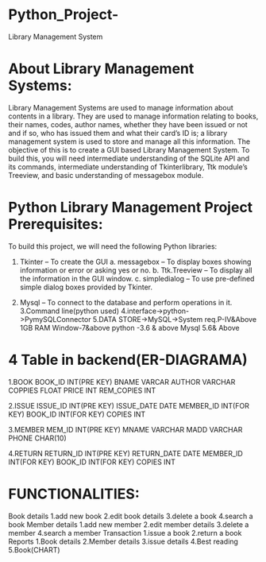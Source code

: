 # Python_Project-
Library Management System 
# About Library Management Systems:
Library Management Systems are used to manage information about contents in a library. They are used to manage information relating to books, their names, codes, author names, whether they have been issued or not and if so, who has issued them and what their card’s ID is; a library management system is used to store and manage all this information.
The objective of this is to create a GUI based Library Management System. To build this, you will need intermediate understanding of the SQLite API and its commands, intermediate understanding of Tkinterlibrary, Ttk module’s Treeview, and basic understanding of messagebox module.
# Python Library Management Project Prerequisites:
To build this project, we will need the following Python libraries:

1. Tkinter – To create the GUI
a. messagebox – To display boxes showing information or error or asking yes or no.
b. Ttk.Treeview – To display all the information in the GUI window.
c. simpledialog – To use pre-defined simple dialog boxes provided by  Tkinter.

2. Mysql – To connect to the  database and perform operations in it.
3.Command line(python used)
4.interface->python->PymySQLConnector
5.DATA STORE->MySQL->System req.P-IV&Above 1GB RAM Window-7&above python -3.6 & above Mysql 5.6& Above
# 4 Table in backend(ER-DIAGRAMA)
1.BOOK
BOOK_ID INT(PRE KEY)
BNAME   VARCAR
AUTHOR  VARCHAR
COPPIES FLOAT
PRICE   INT
REM_COPIES INT

2.ISSUE
ISSUE_ID    INT(PRE KEY)
ISSUE_DATE  DATE
MEMBER_ID    INT(FOR KEY)
BOOK_ID      INT(FOR KEY)
COPIES         INT

3.MEMBER
MEM_ID       INT(PRE KEY)
MNAME        VARCHAR
MADD         VARCHAR
PHONE         CHAR(10)


4.RETURN
RETURN_ID    INT(PRE KEY)
RETURN_DATE  DATE
MEMBER_ID    INT(FOR KEY)
BOOK_ID      INT(FOR KEY)
COPIES         INT

# FUNCTIONALITIES:
Book details
    1.add new book
    2.edit book details
    3.delete a book
    4.search a book
Member details
    1.add new member 
    2.edit member details
    3.delete a member
    4.search a member
Transaction
    1.issue a book
    2.return a book
Reports
    1.Book details
    2.Member details
    3.issue details
    4.Best reading
    5.Book(CHART)
